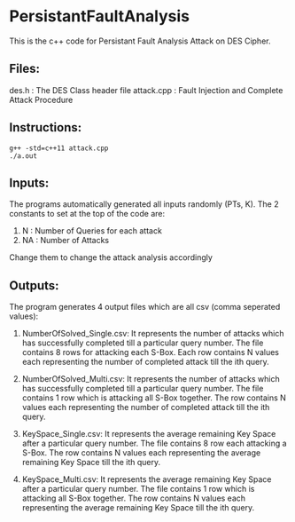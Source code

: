 # PersistantFaultAnalysis

This is the c++ code for Persistant Fault Analysis Attack on DES Cipher.

## Files:

des.h : The DES Class header file
attack.cpp : Fault Injection and Complete Attack Procedure


## Instructions:

	g++ -std=c++11 attack.cpp 
	./a.out

## Inputs:

The programs automatically generated all inputs randomly (PTs, K).
The 2 constants to set at the top of the code are:
1) N : Number of Queries for each attack
2) NA : Number of Attacks

Change them to change the attack analysis accordingly



## Outputs:

The program generates 4 output files which are all csv (comma seperated values):
1) NumberOfSolved_Single.csv:
It represents the number of attacks which has successfully completed till a particular query number. The file contains 8 rows for attacking each S-Box. Each row contains N values each representing the number of completed attack till the ith query.

2) NumberOfSolved_Multi.csv:
It represents the number of attacks which has successfully completed till a particular query number. The file contains 1 row which is attacking all S-Box together. The row contains N values each representing the number of completed attack till the ith query.

3) KeySpace_Single.csv:
It represents the average remaining Key Space after a particular query number. The file contains 8 row each attacking a S-Box. The row contains N values each representing the average remaining Key Space till the ith query.


4) KeySpace_Multi.csv:
It represents the average remaining Key Space after a particular query number. The file contains 1 row which is attacking all S-Box together. The row contains N values each representing the average remaining Key Space till the ith query.